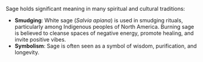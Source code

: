 Sage holds significant meaning in many spiritual and cultural traditions:
- **Smudging**: White sage (*Salvia apiana*) is used in smudging rituals, particularly among Indigenous peoples of North America. Burning sage is believed to cleanse spaces of negative energy, promote healing, and invite positive vibes.
- **Symbolism**: Sage is often seen as a symbol of wisdom, purification, and longevity.

